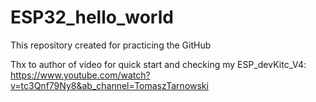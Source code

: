 # ESP32_hello_world
This repository created for practicing the GitHub

Thx to author of video for quick start and checking my ESP_devKitc_V4: https://www.youtube.com/watch?v=tc3Qnf79Ny8&ab_channel=TomaszTarnowski
